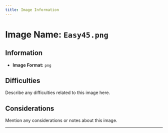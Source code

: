 ```yaml
---
title: Image Information
---
```


# Image Name: `Easy45.png`

## Information

- **Image Format:** `png`

## Difficulties

Describe any difficulties related to this image here.

## Considerations

Mention any considerations or notes about this image.

---
